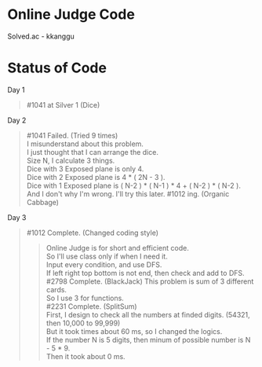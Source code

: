 Online Judge Code
================================

Solved.ac - kkanggu



# Status of Code

Day 1
>#1041 at Silver 1 (Dice)

Day 2
>#1041 Failed. (Tried 9 times)   
>	I misunderstand about this problem.   
>	I just thought that I can arrange the dice.   
>	Size N, I calculate 3 things.   
>	Dice with 3 Exposed plane is only 4.   
>	Dice with 2 Exposed plane is 4 * ( 2N - 3 ).   
>	Dice with 1 Exposed plane is ( N-2 ) * ( N-1 ) * 4 + ( N-2 ) * ( N-2 ).   
>	And I don't why I'm wrong. I'll try this later.
>#1012 ing. (Organic Cabbage)

Day 3
>#1012 Complete. (Changed coding style)   
>>Online Judge is for short and efficient code.   
>>So I'll use class only if when I need it.   
>>Input every condition, and use DFS.   
>>If left right top bottom is not end, then check and add to DFS.   
>#2798 Complete. (BlackJack)
>	This problem is sum of 3 different cards.   
>	So I use 3 for functions.   
>#2231 Complete. (SplitSum)   
>	First, I design to check all the numbers at finded digits. (54321, then 10,000 to 99,999)   
>	But it took times about 60 ms, so I changed the logics.   
>	If the number N is 5 digits, then minum of possible number is N - 5 * 9.   
>	Then it took about 0 ms.
